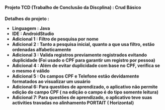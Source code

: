 </div>
<div style="display: inline_block"><br>
   <h4> Projeto TCD (Trabalho de Conclusão da Discplina) : Crud Básico</h4>
    <h4>
        Detalhes do projeto :
        <ul>
            <li>Linguagem : Java</li>
            <li>IDE : AndroidStudio</li>
            <li>Adicional 1 : Filtro de pesquisa por nome</li>
            <li>Adicional 2 : Tanto a pesquisa inicial, quanto a que usa filtro, estão ordenadas alfabeticamente</li>
            <li>Adicional 3 : Valida registros previamente registrados evitando duplicidade (Foi usado o CPF para garantir um registro por pessoa)</li>
            <li>Adicional 4 : Além de evitar duplicidade com base no CPF, verifica se o mesmo é válido</li>
            <li>Adicional 5 : Os campos CPF e Telefone estão devidamente formatados ao visualizar um usuário</li>
            <li>Adicional 6: Para questões de aprendizado, o aplicativo não permite edição do campo CPF ( na edição o campo é do tipo somente leitura) </li>            
            <li>Adicional 7: Para questões de aprendizado, o aplicativo teve suas activities travadas no alinhamento PORTAIT ( Horizontal) </li>

            

</ul>


</h4>
</div>
